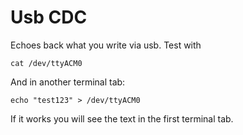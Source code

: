 # Usb CDC

Echoes back what you write via usb. Test with 
```
cat /dev/ttyACM0
```
And in another terminal tab:
```
echo "test123" > /dev/ttyACM0
```

If it works you will see the text in the first terminal tab. 
